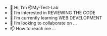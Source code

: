 - 👋 Hi, I’m @My-Test-Lab
- 👀 I’m interested in REVIEWING THE CODE
- 🌱 I’m currently learning WEB DEVELOPMENT
- 💞️ I’m looking to collaborate on ...
- 📫 How to reach me ...

<!---
My-Test-Lab/My-Test-Lab is a ✨ special ✨ repository because its `README.md` (this file) appears on your GitHub profile.
You can click the Preview link to take a look at your changes.
--->
